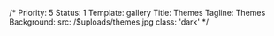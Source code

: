 /*
Priority: 5
Status: 1
Template: gallery
Title: Themes
Tagline: Themes
Background:
  src: /$uploads/themes.jpg
  class: 'dark'
*/